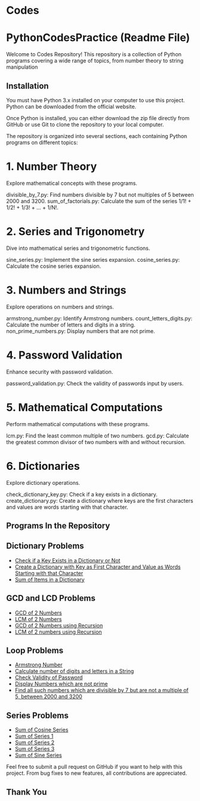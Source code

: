 # Codes
# PythonCodesPractice (Readme File)

Welcome to Codes Repository! This repository is a collection of Python programs covering a wide range of topics, from number theory to string manipulation


## Installation

You must have Python 3.x installed on your computer to use this project. Python can be downloaded from the official website.

Once Python is installed, you can either download the zip file directly from GitHub or use Git to clone the repository to your local computer.

The repository is organized into several sections, each containing Python programs on different topics:

# 1. Number Theory
Explore mathematical concepts with these programs.

divisible_by_7.py: Find numbers divisible by 7 but not multiples of 5 between 2000 and 3200.
sum_of_factorials.py: Calculate the sum of the series 1/1! + 1/2! + 1/3! + ... + 1/N!.
# 2. Series and Trigonometry
Dive into mathematical series and trigonometric functions.

sine_series.py: Implement the sine series expansion.
cosine_series.py: Calculate the cosine series expansion.
# 3. Numbers and Strings
Explore operations on numbers and strings.

armstrong_number.py: Identify Armstrong numbers.
count_letters_digits.py: Calculate the number of letters and digits in a string.
non_prime_numbers.py: Display numbers that are not prime.
# 4. Password Validation
Enhance security with password validation.

password_validation.py: Check the validity of passwords input by users.
# 5. Mathematical Computations
Perform mathematical computations with these programs.

lcm.py: Find the least common multiple of two numbers.
gcd.py: Calculate the greatest common divisor of two numbers with and without recursion.
# 6. Dictionaries
Explore dictionary operations.

check_dictionary_key.py: Check if a key exists in a dictionary.
create_dictionary.py: Create a dictionary where keys are the first characters and values are words starting with that character.


## Programs In the Repository
## Dictionary Problems
 - [Check if a Key Exists in a Dictionary or Not](https://github.com/onkar12s/Codes/blob/main/Dictionary%20Problems/Check%20if%20a%20Key%20Exists%20in%20a%20Dictionary%20or%20Not)
 - [Create a Dictionary with Key as First Character and Value as Words Starting with that Character](https://github.com/onkar12s/Codes/blob/main/Dictionary%20Problems/Create%20a%20Dictionary%20with%20Key%20as%20First%20Character%20and%20Value%20as%20Words%20Starting%20with%20that%20Character)
 - [Sum of Items in a Dictionary](https://github.com/onkar12s/Codes/blob/main/Dictionary%20Problems/Sum%20of%20Items%20in%20a%20Dictionary)
 

## GCD and LCD Problems
 - [GCD of 2 Numbers](https://github.com/onkar12s/Codes/blob/main/GCD%20and%20LCM%20Problems/GCD%20of%202%20numbers)
 - [LCM of 2 Numbers](https://github.com/onkar12s/Codes/blob/main/GCD%20and%20LCM%20Problems/LCM%20of%202%20numbers)
 - [GCD of 2 Numbers using Recursion](https://github.com/onkar12s/Codes/blob/main/GCD%20and%20LCM%20Problems/GCD%20of%202%20numbers%20using%20recursion)
 - [LCM of 2 numbers using Recursion](https://github.com/onkar12s/Codes/blob/main/GCD%20and%20LCM%20Problems/LCM%20of%20two%20numbers%20using%20recursion)


 ## Loop Problems
 - [Armstrong Number](https://github.com/onkar12s/Codes/blob/main/Loop%20Questions/Armstrong%20Number)
 - [Calculate number of digits and letters in a String](https://github.com/onkar12s/Codes/blob/main/Loop%20Questions/Calculate%20number%20of%20digits%20and%20letters%20in%20a%20String)
- [Check Validity of Password](https://github.com/onkar12s/Codes/blob/main/Loop%20Questions/Check%20Validity%20of%20Password)
- [Display Numbers which are not prime](https://github.com/onkar12s/Codes/blob/main/Loop%20Questions/Display%20Numbers%20which%20are%20not%20prime)
- [Find all such numbers which are divisible by 7 but are not a multiple of 5, between 2000 and 3200](https://github.com/onkar12s/Codes/blob/main/Loop%20Questions/find%20all%20such%20numbers%20which%20are%20divisible%20by%207%20but%20are%20not%20a%20multiple%20of%205%2C%20between%202000%20and%203200)

 ## Series Problems
 - [Sum of Cosine Series](https://github.com/onkar12s/Codes/blob/main/Series%20Problems/Sum%20of%20Cosine%20Series)
 - [Sum of Series 1](https://github.com/onkar12s/Codes/blob/main/Series%20Problems/Sum%20of%20Series%201)
- [Sum of Series 2](https://github.com/onkar12s/Codes/blob/main/Series%20Problems/Sum%20of%20Series%202)
- [Sum of Series 3](hhttps://github.com/onkar12s/Codes/blob/main/Series%20Problems/Sum%20of%20Series%203)
- [Sum of Sine Series](https://github.com/onkar12s/Codes/blob/main/Series%20Problems/Sum%20of%20Sine%20Series)

Feel free to submit a pull request on GitHub if you want to help with this project. From bug fixes to new features, all contributions are appreciated.

## Thank You
